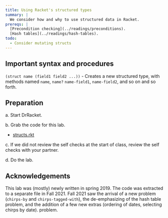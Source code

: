 ```yaml
---
title: Using Racket's structured types
summary: |
  We consider how and why to use structured data in Racket.
prereqs: |
  [Precondition checking](../readings/preconditions).
  [Hash tables](../readings/hash-tables).
todo:
  - Consider mutating structs
---
```

## Important syntax and procedures

`(struct name (field1 field2 ...))` - Creates a new structured type,
with methods named `name`, `name?` `name-field1`, `name-field2`,
and so on and so forth.

## Preparation

a. Start DrRacket.

b. Grab the code for this lab.

* [structs.rkt](../code/labs/structs.rkt)

c. If we did not review the self checks at the start of class, review
the self checks with your partner.

d. Do the lab.

## Acknowledgements

This lab was (mostly) newly written in spring 2019.  The code was
extracted to a separate file in Fall 2021.  Fall 2021 saw the
arrival of a new problem (`chirps-by` and `chirps-tagged-with`),
the de-emphasizing of the hash table problem, and the addition
of a few new extras (ordering of dates, selecting chirps by
date).
problem.

